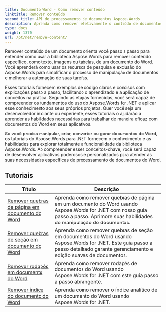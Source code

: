 ```yaml
---
title: Documento Word - Como remover conteúdo
linktitle: Remover conteúdo
second_title: API de processamento de documentos Aspose.Words
description: Aprenda como remover efetivamente o conteúdo de documentos do Word usando Aspose.Words for .NET. Siga tutoriais passo a passo e use exemplos de código C# para aprender diferentes técnicas de remoção de conteúdo.
type: docs
weight: 1370
url: /pt/net/remove-content/
---
```

Remover conteúdo de um documento orienta você passo a passo para entender como usar a biblioteca Aspose.Words para remover conteúdo específico, como texto, imagens ou tabelas, de um documento do Word. Você aprenderá como usar os recursos de pesquisa e exclusão do Aspose.Words para simplificar o processo de manipulação de documentos e melhorar a automação de suas tarefas.

Esses tutoriais fornecem exemplos de código claros e concisos com explicações passo a passo, facilitando o aprendizado e a aplicação de conceitos na prática. Seguindo as etapas fornecidas, você será capaz de compreender os fundamentos do uso do Aspose.Words for .NET e aplicar esse conhecimento aos seus próprios projetos. Quer você seja um desenvolvedor iniciante ou experiente, esses tutoriais o ajudarão a aprender as habilidades necessárias para trabalhar de maneira eficaz com documentos do Word em seus aplicativos.

Se você precisa manipular, criar, converter ou gerar documentos do Word, os tutoriais do Aspose.Words para .NET fornecem o conhecimento e as habilidades para explorar totalmente a funcionalidade da biblioteca Aspose.Words. Ao compreender esses conceitos-chave, você será capaz de desenvolver aplicativos poderosos e personalizados para atender às suas necessidades específicas de processamento de documentos do Word.

 ## Tutoriais
| Título | Descrição |
| --- | --- |
| [Remover quebras de página em documento do Word](./remove-page-breaks/) | Aprenda como remover quebras de página em um documento do Word usando Aspose.Words for .NET com nosso guia passo a passo. Aprimore suas habilidades de manipulação de documentos. |
| [Remover quebras de seção em documento do Word](./remove-section-breaks/) | Aprenda como remover quebras de seção em documentos do Word usando Aspose.Words for .NET. Este guia passo a passo detalhado garante gerenciamento e edição suaves de documentos.|
| [Remover rodapés em documento do Word](./remove-footers/) | Aprenda como remover rodapés de documentos do Word usando Aspose.Words for .NET com este guia passo a passo abrangente. |
| [Remover índice do documento do Word](./remove-table-of-contents/) | Aprenda como remover o índice analítico de um documento do Word usando Aspose.Words for .NET. |